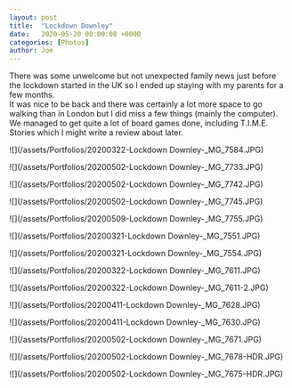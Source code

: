 ```yaml
---
layout: post
title:  "Lockdown Downley"
date:   2020-05-20 00:00:00 +0000
categories: [Photos]
author: Joe
---
```

There was some unwelcome but not unexpected family news just before the lockdown started in the UK so I ended up staying with my parents for a few months.  
It was nice to be back and there was certainly a lot more space to go walking than in London but I did miss a few things (mainly the computer). We managed to get quite a lot of board games done, including T.I.M.E. Stories which I might write a review about later.

![](/assets/Portfolios/20200322-Lockdown Downley-_MG_7584.JPG)
<!-- more -->

![](/assets/Portfolios/20200502-Lockdown Downley-_MG_7733.JPG)

![](/assets/Portfolios/20200502-Lockdown Downley-_MG_7742.JPG)

![](/assets/Portfolios/20200502-Lockdown Downley-_MG_7745.JPG)

![](/assets/Portfolios/20200509-Lockdown Downley-_MG_7755.JPG)

![](/assets/Portfolios/20200321-Lockdown Downley-_MG_7551.JPG)

![](/assets/Portfolios/20200321-Lockdown Downley-_MG_7554.JPG)

![](/assets/Portfolios/20200322-Lockdown Downley-_MG_7611.JPG)

![](/assets/Portfolios/20200322-Lockdown Downley-_MG_7611-2.JPG)

![](/assets/Portfolios/20200411-Lockdown Downley-_MG_7628.JPG)

![](/assets/Portfolios/20200411-Lockdown Downley-_MG_7630.JPG)

![](/assets/Portfolios/20200502-Lockdown Downley-_MG_7671.JPG)

![](/assets/Portfolios/20200502-Lockdown Downley-_MG_7678-HDR.JPG)

![](/assets/Portfolios/20200502-Lockdown Downley-_MG_7675-HDR.JPG)